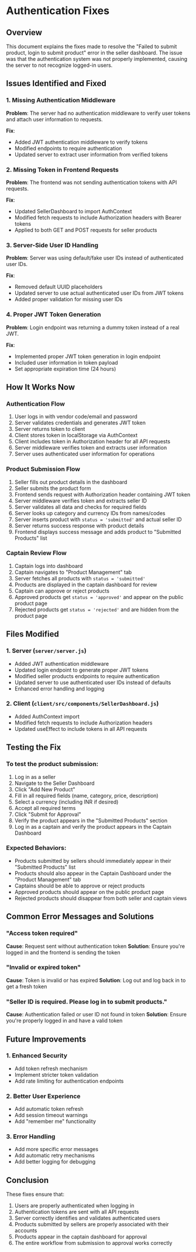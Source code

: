 # Authentication Fixes

## Overview
This document explains the fixes made to resolve the "Failed to submit product, login to submit product" error in the seller dashboard. The issue was that the authentication system was not properly implemented, causing the server to not recognize logged-in users.

## Issues Identified and Fixed

### 1. Missing Authentication Middleware
**Problem**: The server had no authentication middleware to verify user tokens and attach user information to requests.

**Fix**: 
- Added JWT authentication middleware to verify tokens
- Modified endpoints to require authentication
- Updated server to extract user information from verified tokens

### 2. Missing Token in Frontend Requests
**Problem**: The frontend was not sending authentication tokens with API requests.

**Fix**:
- Updated SellerDashboard to import AuthContext
- Modified fetch requests to include Authorization headers with Bearer tokens
- Applied to both GET and POST requests for seller products

### 3. Server-Side User ID Handling
**Problem**: Server was using default/fake user IDs instead of authenticated user IDs.

**Fix**:
- Removed default UUID placeholders
- Updated server to use actual authenticated user IDs from JWT tokens
- Added proper validation for missing user IDs

### 4. Proper JWT Token Generation
**Problem**: Login endpoint was returning a dummy token instead of a real JWT.

**Fix**:
- Implemented proper JWT token generation in login endpoint
- Included user information in token payload
- Set appropriate expiration time (24 hours)

## How It Works Now

### Authentication Flow
1. User logs in with vendor code/email and password
2. Server validates credentials and generates JWT token
3. Server returns token to client
4. Client stores token in localStorage via AuthContext
5. Client includes token in Authorization header for all API requests
6. Server middleware verifies token and extracts user information
7. Server uses authenticated user information for operations

### Product Submission Flow
1. Seller fills out product details in the dashboard
2. Seller submits the product form
3. Frontend sends request with Authorization header containing JWT token
4. Server middleware verifies token and extracts seller ID
5. Server validates all data and checks for required fields
6. Server looks up category and currency IDs from names/codes
7. Server inserts product with `status = 'submitted'` and actual seller ID
8. Server returns success response with product details
9. Frontend displays success message and adds product to "Submitted Products" list

### Captain Review Flow
1. Captain logs into dashboard
2. Captain navigates to "Product Management" tab
3. Server fetches all products with `status = 'submitted'`
4. Products are displayed in the captain dashboard for review
5. Captain can approve or reject products
6. Approved products get `status = 'approved'` and appear on the public product page
7. Rejected products get `status = 'rejected'` and are hidden from the product page

## Files Modified

### 1. Server (`server/server.js`)
- Added JWT authentication middleware
- Updated login endpoint to generate proper JWT tokens
- Modified seller products endpoints to require authentication
- Updated server to use authenticated user IDs instead of defaults
- Enhanced error handling and logging

### 2. Client (`client/src/components/SellerDashboard.js`)
- Added AuthContext import
- Modified fetch requests to include Authorization headers
- Updated useEffect to include tokens in all API requests

## Testing the Fix

### To test the product submission:
1. Log in as a seller
2. Navigate to the Seller Dashboard
3. Click "Add New Product"
4. Fill in all required fields (name, category, price, description)
5. Select a currency (including INR if desired)
6. Accept all required terms
7. Click "Submit for Approval"
8. Verify the product appears in the "Submitted Products" section
9. Log in as a captain and verify the product appears in the Captain Dashboard

### Expected Behaviors:
- Products submitted by sellers should immediately appear in their "Submitted Products" list
- Products should also appear in the Captain Dashboard under the "Product Management" tab
- Captains should be able to approve or reject products
- Approved products should appear on the public product page
- Rejected products should disappear from both seller and captain views

## Common Error Messages and Solutions

### "Access token required"
**Cause**: Request sent without authentication token
**Solution**: Ensure you're logged in and the frontend is sending the token

### "Invalid or expired token"
**Cause**: Token is invalid or has expired
**Solution**: Log out and log back in to get a fresh token

### "Seller ID is required. Please log in to submit products."
**Cause**: Authentication failed or user ID not found in token
**Solution**: Ensure you're properly logged in and have a valid token

## Future Improvements

### 1. Enhanced Security
- Add token refresh mechanism
- Implement stricter token validation
- Add rate limiting for authentication endpoints

### 2. Better User Experience
- Add automatic token refresh
- Add session timeout warnings
- Add "remember me" functionality

### 3. Error Handling
- Add more specific error messages
- Add automatic retry mechanisms
- Add better logging for debugging

## Conclusion

These fixes ensure that:
1. Users are properly authenticated when logging in
2. Authentication tokens are sent with all API requests
3. Server correctly identifies and validates authenticated users
4. Products submitted by sellers are properly associated with their accounts
5. Products appear in the captain dashboard for approval
6. The entire workflow from submission to approval works correctly